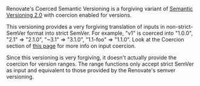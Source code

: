 Renovate's Coerced Semantic Versioning is a forgiving variant of [Semantic Versioning 2.0](https://semver.org) with coercion enabled for versions.

This versioning provides a very forgiving translation of inputs in non-strict-SemVer format into strict SemVer.
For example, "v1" is coerced into "1.0.0", "2.1" => "2.1.0", "~3.1" => "3.1.0", "1.1-foo" => "1.1.0".
Look at the Coercion section of [this page](https://www.npmjs.com/package/semver) for more info on input coercion.

Since this versioning is very forgiving, it doesn't actually provide the coercion for version ranges.
The range functions only accept strict SemVer as input and equivalent to those provided by the Renovate's semver versioning.
